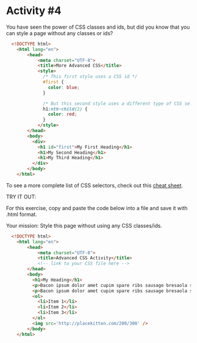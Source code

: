 Activity #4
===========

You have seen the power of CSS classes and ids, but did you know that you can style a page without any classes or ids?

````html
  <!DOCTYPE html>
    <html lang="en">
        <head>
            <meta charset="UTF-8">
            <title>More Advanced CSS</title>
            <style>
              /* This first style uses a CSS id */
              #first {
                color: blue;
              }

              /* But this second style uses a different type of CSS selector; it selects every <h1> element that is the second child of its parent */
              h1:nth-child(2) {
                color: red;
              }
            </style>
        </head>
        <body>
          <div>
            <h1 id="first">My First Heading</h1>
            <h1>My Second Heading</h1>
            <h1>My Third Heading</h1>
          </div>
        </body>
    </html>
````

To see a more complete list of CSS selectors, check out this [cheat sheet](http://www.cheetyr.com/css-selectors).

TRY IT OUT:

For this exercise, copy and paste the code below into a file and save it with .html format. 

Your mission: Style this page without using any CSS classes/ids.

````html
  <!DOCTYPE html>
    <html lang="en">
        <head>
            <meta charset="UTF-8">
            <title>Advanced CSS Activity</title>
            <!-- link to your CSS file here -->
        </head>
        <body>
          <h1>My Heading</h1>
          <p>Bacon ipsum dolor amet cupim spare ribs sausage bresaola shank landjaeger tri-tip short ribs ball tip, bacon prosciutto pork loin. Alcatra ribeye turducken pork belly ground round chuck brisket ham rump short ribs filet mignon venison fatback bacon. Shankle hamburger filet mignon jerky pastrami venison prosciutto swine bacon tail shoulder strip steak. Porchetta ham hock capicola brisket tail. Ball tip turkey sirloin turducken kevin tenderloin boudin. Ham salami chicken, corned beef pork belly pork chop tongue venison.</p>
          <p>Bacon ipsum dolor amet cupim spare ribs sausage bresaola shank landjaeger tri-tip short ribs ball tip, bacon prosciutto pork loin. Alcatra ribeye turducken pork belly ground round chuck brisket ham rump short ribs filet mignon venison fatback bacon. Shankle hamburger filet mignon jerky pastrami venison prosciutto swine bacon tail shoulder strip steak. Porchetta ham hock capicola brisket tail. Ball tip turkey sirloin turducken kevin tenderloin boudin. Ham salami chicken, corned beef pork belly pork chop tongue venison.</p>
          <ol>
            <li>Item 1</li>
            <li>Item 2</li>
            <li>Item 3</li>
          </ol>
          <img src='http://placekitten.com/200/300' />
        </body>
    </html>
````